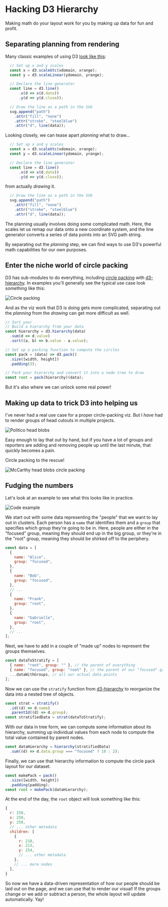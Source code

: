 # Hacking D3 Hierarchy

Making math do your layout work for you by making up data for fun and profit.

## Separating planning from rendering

Many classic examples of using D3 [look like this][d3-line-example]:

```js
  // Set up x and y scales
  const x = d3.scaleUtc(xdomain, xrange);
  const y = d3.scaleLinear(ydomain, yrange);

  // Declare the line generator
  const line = d3.line()
      .x(d => x(d.date))
      .y(d => y(d.close));

  // Draw the line as a path in the SVG
  svg.append("path")
    .attr("fill", "none")
    .attr("stroke", "steelblue")
    .attr("d", line(data));
```

Looking closely, we can tease apart _planning_ what to draw...

```js
  // Set up x and y scales
  const x = d3.scaleUtc(xdomain, xrange);
  const y = d3.scaleLinear(ydomain, yrange);

  // Declare the line generator
  const line = d3.line()
      .x(d => x(d.date))
      .y(d => y(d.close));
```

from actually _drawing_ it.

```js
  // Draw the line as a path in the SVG
  svg.append("path")
    .attr("fill", "none")
    .attr("stroke", "steelblue")
    .attr("d", line(data));
```

The planning usually involves doing some complicated math. Here, the scales let
us remap our data onto a new coordinate system, and the line generator converts
a series of data points into an SVG path string.

By separating out the _planning_ step, we can find ways to use D3's powerful
math capabilities for our own purposes.

## Enter the niche world of circle packing

D3 has sub-modules to do everything, including [circle
packing](https://en.wikipedia.org/wiki/Circle_packing) with [d3-hierarchy][].
In examples you'll generally see the typical use case look something like this:

![Circle packing](./images/circle-pack-padded.png)

And as the viz work that D3 is doing gets more complicated, separating out the
_planning_ from the _drawing_ can get more difficult as well.

```js
// Sort your 
// Build a hierarchy from your data
const hierarchy = d3.hierarchy(data)
  .sum(d => d.value)
  .sort((a, b) => b.value - a.value);

// Set up a packing function to compute the circles
const pack = (data) => d3.pack()
  .size([width, height])
  .padding(3);

// Pack your hierarchy and convert it into a node tree to draw
const root = pack(hierarchy)(data);
```

But it's also where we can unlock some real power!

## Making up data to trick D3 into helping us

I've never had a real use case for a proper circle-packing viz. But I _have_
had to render groups of head cutouts in multiple projects.

![Politico head blobs](./images/blob-diptych.png)

Easy enough to lay that out by hand, but if you have a lot of groups and
reporters are adding and removing people up until the last minute, that quickly
becomes a pain.

Circle packing to the rescue!

![McCarthy head blobs circle packing](./images/mccarthy-circle-pack.png)

## Fudging the numbers

Let's look at an example to see what this looks like in practice.

![Code example](./images/code-example.png)

We start out with some data representing the "people" that we want to lay out
in clusters. Each person has a `name` that identifies them and a `group` that
specifies which group they're going to be in. Here, people are either in the
"focused" group, meaning they should end up in the big group, or they're in the
"root" group, meaning they should be shirked off to the periphery.

```js
const data = [
  {
    name: "Alice",
    group: "focused",
  },
  {
    name: "Bob",
    group: "focused",
  },
  // ...
  {
    name: "Frank",
    group: "root",
  },
  {
    name: "Gabrielle",
    group: "root",
  },
  // ...
];
```

Next, we have to add in a couple of "made up" nodes to represent the groups
themselves.

```js
const dataToStratify = [
  { name: "root", group: "" }, // the parent of everything
  { name: "focused", group: "root" }, // the parent of our "focused" group
  ...dataWithGroups, // all our actual data points
];
```

Now we can use the `stratify` function from [d3-hierarchy][] to reorganize the
data into a nested tree of objects.

```js
const strat = stratify()
  .id((d) => d.name)
  .parentId((d) => d.group);
const stratifiedData = strat(dataToStratify);
```

With our data in tree form, we can compute some information about its
hierarchy, summing up individual values from each node to compute the total
value contained by parent nodes.

```js
const dataHierarchy = hierarchy(stratifiedData)
  .sum((d) => d.data.group === "focused" ? 10 : 2);
```

Finally, we can use that hierarchy information to compute the circle pack
layout for our dataset.

```js
const makePack = pack()
  .size([width, height])
  .padding(padding);
const root = makePack(dataHierarchy);
```

At the end of the day, the `root` object will look something like this:

```js
{
  r: 250,
  x: 250,
  y: 250,
  // ... other metadata
  children: [
    {
      r: 210,
      x: 213,
      y: 254,
      // ... other metadata
    },
    // ... more nodes
  ],
}
```

So now we have a data-driven representation of how our people should be laid
out on the page, and we can use that to render our visual! If the groups change
or we add or subtract a person, the whole layout will update automatically.
Yay!

[d3-hierarchy]: https://d3js.org/d3-hierarchy
[d3-pack-example]: https://observablehq.com/@d3/pack-component
[d3-line-example]: https://observablehq.com/@d3/line-chart/2
